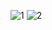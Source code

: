 ![1](https://github.com/user-attachments/assets/c967351e-bafb-4a86-9399-2743821c67dc)
![2](https://github.com/user-attachments/assets/cbb2c46e-f422-4e50-b9f6-fc6f4a58e448)
